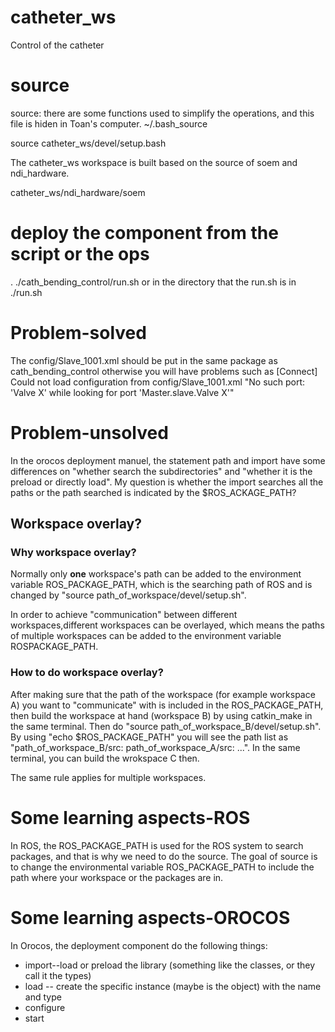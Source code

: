 # catheter_ws
Control of the catheter

# source
source: there are some functions used to simplify the operations, and this file is hiden in Toan's computer.
~/.bash_source

source catheter_ws/devel/setup.bash

The catheter_ws workspace is built based on the source of soem and ndi_hardware.

catheter_ws/ndi_hardware/soem

# deploy the component from the script or the ops
. ./cath_bending_control/run.sh
or in the directory that the run.sh is in  ./run.sh

# Problem-solved
The config/Slave_1001.xml should be put in the same package as cath_bending_control
otherwise you will have problems such as 
[Connect] Could not load configuration from config/Slave_1001.xml
"No such port: 'Valve X' while looking for port 'Master.slave.Valve X'"

# Problem-unsolved
In the orocos deployment manuel, the statement path and import have some differences on "whether search the subdirectories" and "whether it is the preload or directly load". My question is whether the import searches all the paths or the path searched is indicated by the $ROS_ACKAGE_PATH?

## Workspace overlay?

### Why workspace overlay?
Normally only **one** workspace's path can be added to the environment variable ROS_PACKAGE_PATH, which is the searching path of ROS and is changed by "source path_of_workspace/devel/setup.sh".

In order to achieve "communication" between different workspaces,different workspaces can be overlayed, which means the paths of multiple workspaces can be added to the environment variable ROSPACKAGE_PATH.

### How to do workspace overlay?
After making sure that the path of the workspace (for example workspace A) you want to "communicate" with is included in the ROS_PACKAGE_PATH, then build the workspace at hand (workspace B) by using catkin_make in the same terminal. Then do "source path_of_workspace_B/devel/setup.sh". By using "echo $ROS_PACKAGE_PATH" you will see the path list as "path_of_workspace_B/src: path_of_workspace_A/src: ...". In the same terminal, you can build the wrokspace C then. 

The same rule applies for multiple workspaces.

# Some learning aspects-ROS
In ROS, the ROS_PACKAGE_PATH is used for the ROS system to search packages, and that is why we need to do the source. The goal of source is to change the environmental variable ROS_PACKAGE_PATH to include the path where your workspace or the packages are in.

# Some learning aspects-OROCOS
In Orocos, the deployment component do the following things:
- import--load or preload the library (something like the classes, or they call it the types)
- load -- create the specific instance (maybe is the object) with the name and type
- configure
- start
